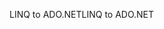 <span data-ttu-id="19311-101">LINQ to ADO.NET</span><span class="sxs-lookup"><span data-stu-id="19311-101">LINQ to ADO.NET</span></span>